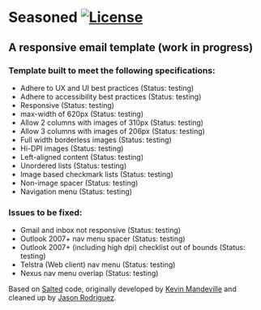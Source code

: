 # Seasoned [![License](https://img.shields.io/badge/license-MIT-blue.svg)](http://opensource.org/licenses/MIT)

## A responsive email template (work in progress)

### Template built to meet the following specifications:
- Adhere to UX and UI best practices (Status: testing)
- Adhere to accessibility best practices (Status: testing)
- Responsive (Status: testing)
- max-width of 620px (Status: testing)
- Allow 2 columns with images of 310px (Status: testing)
- Allow 3 columns with images of 206px (Status: testing)
- Full width borderless images (Status: testing)
- Hi-DPI images (Status: testing)
- Left-aligned content (Status: testing)
- Unordered lists (Status: testing)
- Image based checkmark lists (Status: testing)
- Non-image spacer (Status: testing)
- Navigation menu (Status: testing)


### Issues to be fixed:
- Gmail and inbox not responsive (Status: testing)
- Outlook 2007+ nav menu spacer (Status: testing)
- Outlook 2007+ (including high dpi) checklist out of bounds (Status: testing)
- Telstra (Web client) nav menu (Status: testing)
- Nexus nav menu overlap (Status: testing)

Based on [Salted](https://github.com/rodriguezcommaj/salted) code, originally developed by [Kevin Mandeville](http://twitter.com/KEVINgotbounce) and cleaned up by [Jason Rodriguez](http://twitter.com/rodriguezcommaj).
